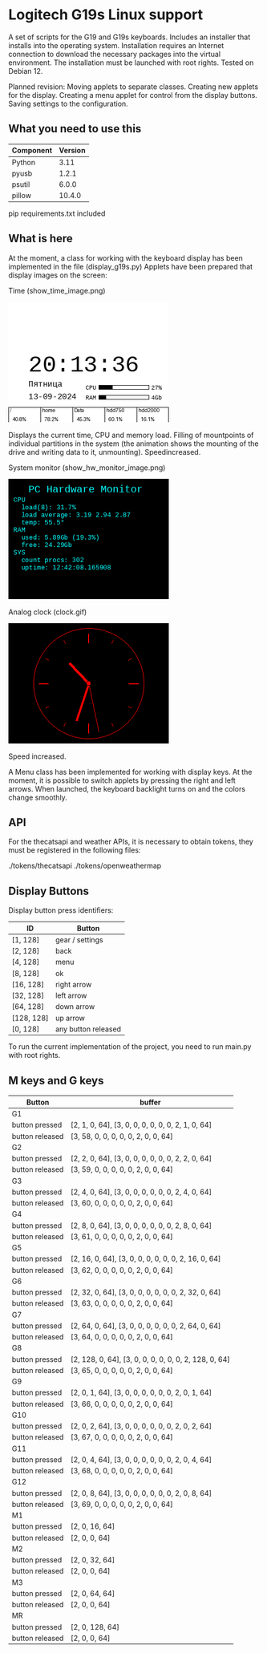 # Logitech G19s Linux support

A set of scripts for the G19 and G19s keyboards. Includes an installer that installs into the operating system. Installation requires an Internet connection to download the necessary packages into the virtual environment. The installation must be launched with root rights. Tested on Debian 12.

Planned revision:
Moving applets to separate classes.
Creating new applets for the display.
Creating a menu applet for control from the display buttons.
Saving settings to the configuration.


## What you need to use this

| Component  | Version |
|---|---|
| Python | 3.11|
| pyusb | 1.2.1 |
| psutil | 6.0.0 |
| pillow | 10.4.0 |

pip requirements.txt included

## What is here

At the moment, a class for working with the keyboard display has been implemented in the file (display_g19s.py)
Applets have been prepared that display images on the screen:

Time (show_time_image.png)

![show_time_image](time.gif)

Displays the current time, CPU and memory load. Filling of mountpoints of individual partitions in the system (the animation shows the mounting of the drive and writing data to it, unmounting). Speed ​​increased.

System monitor (show_hw_monitor_image.png)

![show_hw_monitor_image](show_hw_monitor_image.png)

Analog clock (clock.gif)

![show_hw_monitor_image](clock.gif)

Speed ​​increased.

A Menu class has been implemented for working with display keys.
At the moment, it is possible to switch applets by pressing the right and left arrows.
When launched, the keyboard backlight turns on and the colors change smoothly.

## API

For the thecatsapi and weather APIs, it is necessary to obtain tokens, they must be registered in the following files:

./tokens/thecatsapi
./tokens/openweathermap

## Display Buttons

Display button press identifiers:

| ID  | Button |
|---|---|
| [1, 128] | gear / settings |
| [2, 128] | back |
| [4, 128] | menu |
| [8, 128] | ok |
| [16, 128] | right arrow |
| [32, 128] | left arrow |
| [64, 128] | down arrow |
| [128, 128] | up arrow |
| [0, 128] | any button released |

To run the current implementation of the project, you need to run main.py with root rights.

## M keys and G keys

| Button | buffer |
|---|---|
|G1 ||
| button pressed | [2, 1, 0, 64], [3, 0, 0, 0, 0, 0, 0, 2, 1, 0, 64] |
| button released | [3, 58, 0, 0, 0, 0, 0, 2, 0, 0, 64] |
| G2 ||
| button pressed | [2, 2, 0, 64], [3, 0, 0, 0, 0, 0, 0, 2, 2, 0, 64] |
| button released | [3, 59, 0, 0, 0, 0, 0, 2, 0, 0, 64] |
| G3 ||
| button pressed | [2, 4, 0, 64], [3, 0, 0, 0, 0, 0, 0, 2, 4, 0, 64] |
| button released | [3, 60, 0, 0, 0, 0, 0, 2, 0, 0, 64] |
| G4 ||
| button pressed | [2, 8, 0, 64], [3, 0, 0, 0, 0, 0, 0, 2, 8, 0, 64] |
| button released | [3, 61, 0, 0, 0, 0, 0, 2, 0, 0, 64] |
| G5 ||
| button pressed | [2, 16, 0, 64], [3, 0, 0, 0, 0, 0, 0, 2, 16, 0, 64] |
| button released | [3, 62, 0, 0, 0, 0, 0, 2, 0, 0, 64] |
| G6 ||
| button pressed | [2, 32, 0, 64], [3, 0, 0, 0, 0, 0, 0, 2, 32, 0, 64] |
| button released | [3, 63, 0, 0, 0, 0, 0, 2, 0, 0, 64] |
| G7 ||
| button pressed | [2, 64, 0, 64], [3, 0, 0, 0, 0, 0, 0, 2, 64, 0, 64] |
| button released | [3, 64, 0, 0, 0, 0, 0, 2, 0, 0, 64] |
| G8 ||
| button pressed | [2, 128, 0, 64], [3, 0, 0, 0, 0, 0, 0, 2, 128, 0, 64] |
| button released | [3, 65, 0, 0, 0, 0, 0, 2, 0, 0, 64] |
| G9 ||
| button pressed | [2, 0, 1, 64], [3, 0, 0, 0, 0, 0, 0, 2, 0, 1, 64] |
| button released | [3, 66, 0, 0, 0, 0, 0, 2, 0, 0, 64] |
| G10 ||
| button pressed | [2, 0, 2, 64], [3, 0, 0, 0, 0, 0, 0, 2, 0, 2, 64] |
| button released | [3, 67, 0, 0, 0, 0, 0, 2, 0, 0, 64] |
| G11 ||
| button pressed | [2, 0, 4, 64], [3, 0, 0, 0, 0, 0, 0, 2, 0, 4, 64] |
| button released | [3, 68, 0, 0, 0, 0, 0, 2, 0, 0, 64] |
| G12 ||
| button pressed | [2, 0, 8, 64], [3, 0, 0, 0, 0, 0, 0, 2, 0, 8, 64] |
| button released | [3, 69, 0, 0, 0, 0, 0, 2, 0, 0, 64] |
| M1 ||
| button pressed | [2, 0, 16, 64] |
| button released | [2, 0, 0, 64] |
| M2 ||
| button pressed | [2, 0, 32, 64] |
| button released | [2, 0, 0, 64] |
| M3 ||
| button pressed | [2, 0, 64, 64] |
| button released | [2, 0, 0, 64] |
| MR ||
| button pressed | [2, 0, 128, 64]|
| button released | [2, 0, 0, 64]|
